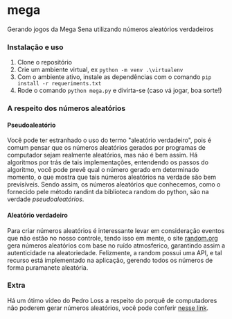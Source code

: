 # mega
Gerando jogos da Mega Sena utilizando números aleatórios verdadeiros

### Instalação e uso

1. Clone o repositório
2. Crie um ambiente virtual, ex `python -m venv .\virtualenv`
3. Com o ambiente ativo, instale as dependências com o comando `pip install -r requeriments.txt`
4. Rode o comando `python mega.py` e divirta-se (caso vá jogar, boa sorte!)

### A respeito dos números aleatórios

#### Pseudoaleatório

Você pode ter estranhado o uso do termo "aleatório verdadeiro", pois é comum pensar que os números aleatórios gerados por 
programas de computador sejam realmente aleatórios, mas não é bem assim. Há algoritmos por trás de tais implementações, entendendo
os passos do algoritmo, você pode prevê qual o número gerado em determinado momento, o que mostra que tais números aleatórios na verdade são bem previsíveis. Sendo assim,
os números aleatórios que conhecemos, como o fornecido pele método randint da biblioteca random do python, são na verdade _pseudoaleatórios_.

#### Aleatório verdadeiro

Para criar números aleatórios é interessante levar em consideração eventos que não estão no nosso controle, tendo isso em mente, o site
<a href="https://www.random.org/">random.org</a> gera números aleatórios com base no ruído atmosferico, garantindo assim a autenticidade
na aleatoriedade. Felizmente, a random possui uma API, e tal recurso está implementado na aplicação, gerendo todos os números de forma 
puramanete aleatória.

### Extra

Há um ótimo vídeo do Pedro Loss a respeito do porquê de computadores não poderem gerar números aleatórios, você pode conferir <a href="https://www.youtube.com/watch?v=LqXnpIn2Uxs">nesse link</a>.
